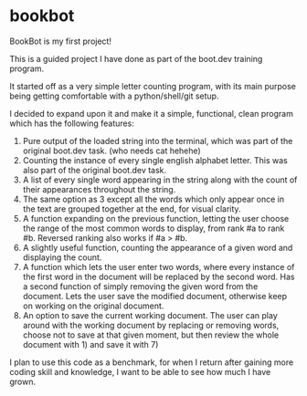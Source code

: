 # bookbot
BookBot is my first project!

This is a guided project I have done as part of the boot.dev training program.

It started off as a very simple letter counting program, with its main purpose being getting comfortable with a python/shell/git setup.

I decided to expand upon it and make it a simple, functional, clean program which has the following features:
1) Pure output of the loaded string into the terminal, which was part of the original boot.dev task. (who needs cat hehehe)
2) Counting the instance of every single english alphabet letter. This was also part of the original boot.dev task.
3) A list of every single word appearing in the string along with the count of their appearances throughout the string.
4) The same option as 3 except all the words which only appear once in the text are grouped together at the end, for visual clarity.
5) A function expanding on the previous function, letting the user choose the range of the most common words to display, from rank #a to rank #b. Reversed ranking also works if #a > #b.
6) A slightly useful function, counting the appearance of a given word and displaying the count.
7) A function which lets the user enter two words, where every instance of the first word in the document will be replaced by the second word.
Has a second function of simply removing the given word from the document. Lets the user save the modified document, otherwise keep on working on the original document.
8) An option to save the current working document. The user can play around with the working document by replacing or removing words, choose not to save at that given moment, but then review the whole document with 1) and save it with 7)

I plan to use this code as a benchmark, for when I return after gaining more coding skill and knowledge, I want to be able to see how much I have grown.

